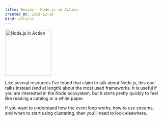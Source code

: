 ```yaml
---
title: Review - Node.js in Action
created_at: 2019-12-29
kind: article
---
```


<a href="https://www.librarything.com/work/20255574/">
    <img src="/gallery/nodejs-in-action.jpg" width="150" alt="Node.js in Action" />
</a>

Like several resources I've found that claim to talk about Node.js, this one talks instead (and at length) about the most used frameworks. It is useful if you are interested in the Node ecosystem, but it starts pretty quickly to feel like reading a catalog or a white paper.

If you want to understand how the event loop works, how to use streams, and when to start using clustering, then you'll need to look elsewhere.
